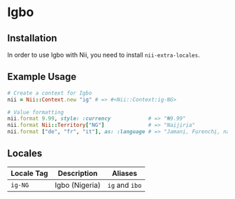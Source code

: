 <!-- This file has been generated. Source: languages/_template.md.erb -->

# Igbo

## Installation

In order to use Igbo with Nii, you need to install `nii-extra-locales`.

## Example Usage

``` ruby
# Create a context for Igbo
nii = Nii::Context.new "ig" # => #<Nii::Context:ig-NG>

# Value formatting
nii.format 9.99, style: :currency            # => "₦9.99"
nii.format Nii::Territory["NG"]              # => "Naịjịrịa"
nii.format ["de", "fr", "it"], as: :language # => "Jamanị, Fụrenchị, na Italịanu"
```


## Locales

<table>
  <thead>
    <tr>
      <th>Locale Tag</th>
      <th>Description</th>
      <th>Aliases</th>
    </tr>
  </thead>
  <tbody>
    <tr>
      <td><code>ig-NG</code></td>
      <td>Igbo (Nigeria)</td>
      <td><code>ig</code> and <code>ibo</code></td>
    </tr>
  </tbody>
</table>

